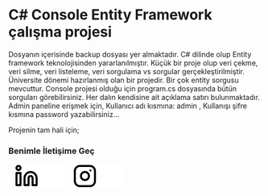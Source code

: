 
# C# Console Entity Framework çalışma projesi

 Dosyanın içerisinde backup dosyası yer almaktadır. C# dilinde olup Entity framework teknolojisinden yararlanılmıştır.
 Küçük bir proje olup veri çekme, veri silme, veri listeleme, veri sorgulama vs sorgular gerçekleştirilmiştir. 
 Üniversite dönemi hazırlanmış olan bir projedir. Bir çok entity sorgusu mevcuttur. 
 Console projesi olduğu için program.cs dosyasında bütün sorguları görebilirsiniz.
 Her dalın kendisine ait açıklama satırı bulunmaktadır. 
 Admin paneline erişmek için, Kullanıcı adı kısmına: admin , Kullanışı şifre kısmına password yazabilirsiniz...

 Projenin tam hali için;

 ### Benimle İletişime Geç


&nbsp;&nbsp;
[![website](./img/linkedin-light.svg)](https://www.linkedin.com/in/oguzhansadikoglu/#gh-light-mode-only)
[![website](./img/linkedin-dark.svg)](https://www.linkedin.com/in/oguzhansadikoglu/#gh-dark-mode-only)
&nbsp;&nbsp;
[![website](./img/instagram-light.svg)](https://www.instagram.com/ouz.spy#gh-light-mode-only)
[![website](./img/instagram-dark.svg)](https://www.instagram.com/ouz.spy#gh-dark-mode-only)

